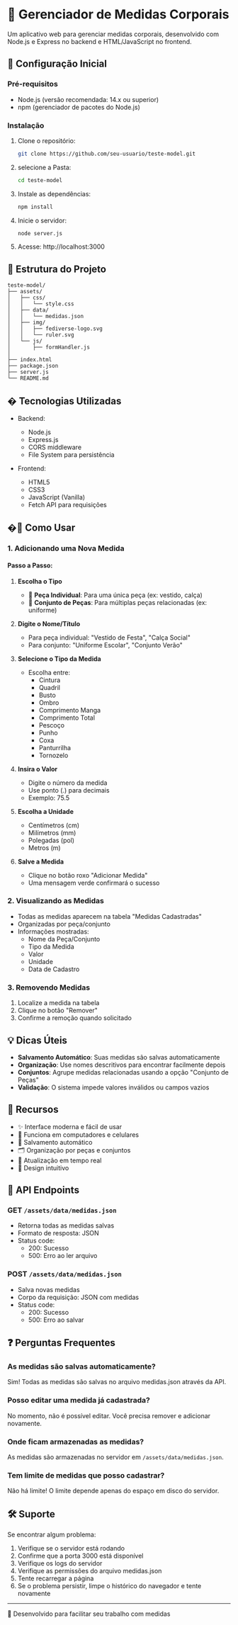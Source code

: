 # 📏 Gerenciador de Medidas Corporais

Um aplicativo web para gerenciar medidas corporais, desenvolvido com Node.js e Express no backend e HTML/JavaScript no frontend.

## 🚀 Configuração Inicial

### Pré-requisitos

- Node.js (versão recomendada: 14.x ou superior)
- npm (gerenciador de pacotes do Node.js)

### Instalação

1. Clone o repositório:
   ```bash
   git clone https://github.com/seu-usuario/teste-model.git
   ```
2. selecione a Pasta:
   ```bash
   cd teste-model
   ```

3. Instale as dependências:
   ```bash
   npm install
   ```

4. Inicie o servidor:
   ```bash
   node server.js
   ```

5. Acesse: http://localhost:3000

## 📁 Estrutura do Projeto

```
teste-model/
├── assets/
│   ├── css/
│   │   └── style.css
│   ├── data/
│   │   └── medidas.json
│   ├── img/
│   │   ├── fediverse-logo.svg
│   │   └── ruler.svg
│   └── js/
│       ├── formHandler.js
│       
├── index.html
├── package.json
├── server.js
└── README.md
```

## � Tecnologias Utilizadas

- Backend:
  - Node.js
  - Express.js
  - CORS middleware
  - File System para persistência

- Frontend:
  - HTML5
  - CSS3
  - JavaScript (Vanilla)
  - Fetch API para requisições

## �📱 Como Usar

### 1. Adicionando uma Nova Medida

#### Passo a Passo:

1. **Escolha o Tipo**
   - 👕 **Peça Individual**: Para uma única peça (ex: vestido, calça)
   - 👔 **Conjunto de Peças**: Para múltiplas peças relacionadas (ex: uniforme)

2. **Digite o Nome/Título**
   - Para peça individual: "Vestido de Festa", "Calça Social"
   - Para conjunto: "Uniforme Escolar", "Conjunto Verão"

3. **Selecione o Tipo da Medida**
   - Escolha entre:
     - Cintura
     - Quadril
     - Busto
     - Ombro
     - Comprimento Manga
     - Comprimento Total
     - Pescoço
     - Punho
     - Coxa
     - Panturrilha
     - Tornozelo

4. **Insira o Valor**
   - Digite o número da medida
   - Use ponto (.) para decimais
   - Exemplo: 75.5

5. **Escolha a Unidade**
   - Centímetros (cm)
   - Milímetros (mm)
   - Polegadas (pol)
   - Metros (m)

6. **Salve a Medida**
   - Clique no botão roxo "Adicionar Medida"
   - Uma mensagem verde confirmará o sucesso

### 2. Visualizando as Medidas

- Todas as medidas aparecem na tabela "Medidas Cadastradas"
- Organizadas por peça/conjunto
- Informações mostradas:
  - Nome da Peça/Conjunto
  - Tipo da Medida
  - Valor
  - Unidade
  - Data de Cadastro

### 3. Removendo Medidas

1. Localize a medida na tabela
2. Clique no botão "Remover"
3. Confirme a remoção quando solicitado

## 💡 Dicas Úteis

- **Salvamento Automático**: Suas medidas são salvas automaticamente
- **Organização**: Use nomes descritivos para encontrar facilmente depois
- **Conjuntos**: Agrupe medidas relacionadas usando a opção "Conjunto de Peças"
- **Validação**: O sistema impede valores inválidos ou campos vazios

## 🎯 Recursos

- ✨ Interface moderna e fácil de usar
- 📱 Funciona em computadores e celulares
- 💾 Salvamento automático
- 🗂️ Organização por peças e conjuntos
- 🔄 Atualização em tempo real
- 🎨 Design intuitivo

## 🔄 API Endpoints

### GET `/assets/data/medidas.json`
- Retorna todas as medidas salvas
- Formato de resposta: JSON
- Status code:
  - 200: Sucesso
  - 500: Erro ao ler arquivo

### POST `/assets/data/medidas.json`
- Salva novas medidas
- Corpo da requisição: JSON com medidas
- Status code:
  - 200: Sucesso
  - 500: Erro ao salvar

## ❓ Perguntas Frequentes

### As medidas são salvas automaticamente?
Sim! Todas as medidas são salvas no arquivo medidas.json através da API.

### Posso editar uma medida já cadastrada?
No momento, não é possível editar. Você precisa remover e adicionar novamente.

### Onde ficam armazenadas as medidas?
As medidas são armazenadas no servidor em `/assets/data/medidas.json`.

### Tem limite de medidas que posso cadastrar?
Não há limite! O limite depende apenas do espaço em disco do servidor.

## 🛠️ Suporte

Se encontrar algum problema:
1. Verifique se o servidor está rodando
2. Confirme que a porta 3000 está disponível
3. Verifique os logs do servidor
4. Verifique as permissões do arquivo medidas.json
2. Tente recarregar a página
3. Se o problema persistir, limpe o histórico do navegador e tente novamente

---

💜 Desenvolvido para facilitar seu trabalho com medidas
